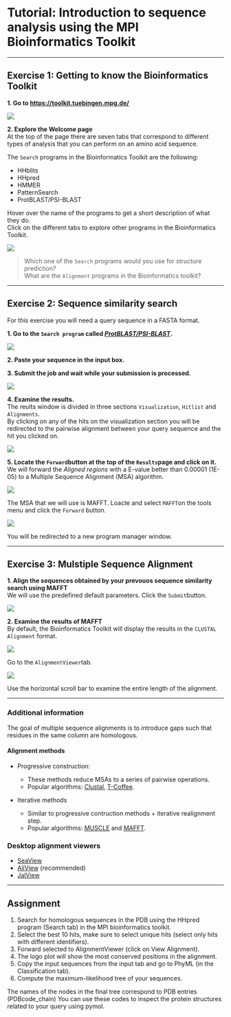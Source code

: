 # Tutorial: Introduction to sequence analysis using the MPI Bioinformatics Toolkit

______

## Exercise 1: Getting to know the Bioinformatics Toolkit

**1. Go to https://toolkit.tuebingen.mpg.de/**
  
   ![](https://github.com/Claualvarez/Sequence_analysis_intro/blob/master/figures/Welcome.png)
 
 **2. Explore the Welcome page** \
   At the top of the page there are seven tabs that correspond to different types of analysis that you can perform on an amino acid sequence.
 
   The ``Search`` programs in the Bioinformatics Toolkit are the following:
   - HHblits
   - HHpred
   - HMMER
   - PatternSearch
   - ProtBLAST/PSI-BLAST
  
  Hover over the name of the programs to get a short description of what they do. \
  Click on the different tabs to explore other programs in the Bioinformatics Toolkit.

  ![](https://github.com/Claualvarez/Sequence_analysis_intro/blob/master/figures/Welcome_hhblits.png)

> Which one of the ``Search`` programs would you use for structure prediction? \
> What are the ``Alignment`` programs in the Bioinformatics toolkit? 

_____

## Exercise 2: Sequence similarity search

For this exercise you will need a query sequence in a FASTA format.

**1. Go to the ``Search program`` called *[ProtBLAST/PSI-BLAST](https://toolkit.tuebingen.mpg.de/tools/psiblast)*.**

  ![](https://github.com/Claualvarez/Sequence_analysis_intro/blob/master/figures/MPI_BLAST.png)
  
**2. Paste your sequence in the input box.**

**3. Submit the job and wait while your submission is processed.**

  ![](https://github.com/Claualvarez/Sequence_analysis_intro/blob/master/figures/BLAST_processing.png)
  
**4. Examine the results.** \
  The reults window is divided in three sections ``Visualization``, ``Hitlist`` and ``Alignments``. \
  By clicking on any of the hits on the visualization section you will be redirected to the pairwise alignment between your query sequence and the hit you clicked on.
  
  ![](https://github.com/Claualvarez/Sequence_analysis_intro/blob/master/figures/BLAST_hits.png)
  
**5. Locate the ``Forward``button at the top of the ``Results``page and click on it.** \
  We will forward the *Aligned regions* with a E-value better than 0.00001 (1E-05) to a Multiple Sequence Alignment (MSA) algorithm.
  
  ![](https://github.com/Claualvarez/Sequence_analysis_intro/blob/master/figures/BLAST_forward.png)

  The MSA that we will use is MAFFT. Loacte and select ``MAFFT``on the tools menu and click the ``Forward`` button.
  
  ![](https://github.com/Claualvarez/Sequence_analysis_intro/blob/master/figures/BLAST_forward_MAFFT.png)
  
  You will be redirected to a new program manager window.
  
_____

## Exercise 3: Mulstiple Sequence Alignment

**1. Align the sequences obtained by your prevouos sequence similarity search using MAFFT** \
  We will use the predefined default parameters. Click the ``Submit``button.

  ![](https://github.com/Claualvarez/Sequence_analysis_intro/blob/master/figures/MAFFT_input.png)
  
**2. Examine the results of MAFFT** \
  By default, the Bioinformatics Toolkit will display the results in the ``CLUSTAL Alignment`` format.
  
  ![](https://github.com/Claualvarez/Sequence_analysis_intro/blob/master/figures/MAFFT_default_out.png)

  Go to the ``AlignmentViewer``tab.
  
  ![](https://github.com/Claualvarez/Sequence_analysis_intro/blob/master/figures/MAFFT_AlnView.png)
  
  Use the horizontal scroll bar to examine the entire length of the alignment.
  
____

### Additional information

The goal of multiple sequence alignments is to introduce gaps such that residues in 
the same column are homologous.

#### Alignment methods
- Progressive construction:
  - These methods reduce MSAs to a series of pairwise operations.
  - Popular algorithms: [Clustal](https://www.ebi.ac.uk/Tools/msa/clustalo/), [T-Coffee](https://www.ebi.ac.uk/Tools/msa/tcoffee/).

- Iterative methods
  - Similar to progressive contruction methods + iterative realignment step.
  - Popular algorithms: [MUSCLE](https://www.ebi.ac.uk/Tools/msa/muscle/) and [MAFFT](https://www.ebi.ac.uk/Tools/msa/mafft/).
  
### Desktop alignment viewers 
- [SeaView](http://doua.prabi.fr/software/seaview)
- [AliView](https://ormbunkar.se/aliview/#DOWNLOAD) (recommended)
- [JalView](http://www.jalview.org/getdown/release/)

_____

## Assignment

1. Search for homologous sequences in the PDB using the HHpred program (Search tab) in the MPI bioinformatics toolkit.
2. Select the best 10 hits, make sure to select unique hits (select only hits with different identifiers). 
3. Forward selected to AlignmentViewer (click on View Alignment).
4. The logo plot will show the most conserved positions in the alignment.
5. Copy the input sequences from the input tab and go to PhyML (in the Classification tab).
6. Compute the maximum-likelihood tree of your sequences.

The names of the nodes in the final tree correspond to PDB entries (PDBcode_chain)
You can use these codes to inspect the protein structures related to your query using pymol.

